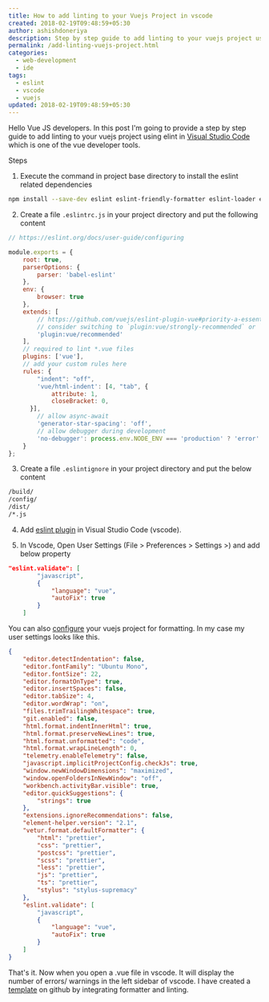 ```yaml
---
title: How to add linting to your Vuejs Project in vscode
created: 2018-02-19T09:48:59+05:30
author: ashishdoneriya
description: Step by step guide to add linting to your vuejs project using elint in Visual Studio Code
permalink: /add-linting-vuejs-project.html
categories:
  - web-development
  - ide
tags:
  - eslint
  - vscode
  - vuejs
updated: 2018-02-19T09:48:59+05:30
---
```

Hello Vue JS developers. In this post I'm going to provide a step by step guide to add linting to your vuejs project using elint in [Visual Studio Code](/visual-studio-code-setup.html) which is one of the vue developer tools.

Steps

1. Execute the command in project base directory to install the eslint related dependencies

```bash
npm install --save-dev eslint eslint-friendly-formatter eslint-loader eslint-plugin-import eslint-plugin-node eslint-plugin-promise eslint-plugin-standard eslint-plugin-vue babel-eslintbabel-eslint
```


2. Create a file `.eslintrc.js` in your project directory and put the following content

```js
// https://eslint.org/docs/user-guide/configuring

module.exports = {
	root: true,
	parserOptions: {
		parser: 'babel-eslint'
	},
	env: {
		browser: true
	},
	extends: [
		// https://github.com/vuejs/eslint-plugin-vue#priority-a-essential-error-prevention
		// consider switching to `plugin:vue/strongly-recommended` or `plugin:vue/recommended` for stricter rules.
		'plugin:vue/recommended'
	],
	// required to lint *.vue files
	plugins: ['vue'],
	// add your custom rules here
	rules: {
		"indent": "off",
		'vue/html-indent': [4, "tab", {
			attribute: 1,
			closeBracket: 0,
	  }],
		// allow async-await
		'generator-star-spacing': 'off',
		// allow debugger during development
		'no-debugger': process.env.NODE_ENV === 'production' ? 'error' : 'off'
	}
};
```

3. Create a file `.eslintignore` in your project directory and put the below content

```bash
/build/
/config/
/dist/
/*.js
```

4. Add <a href="https://marketplace.visualstudio.com/items?itemName=dbaeumer.vscode-eslint" rel="noopener" target="_blank">eslint plugin</a> in Visual Studio Code (vscode).

5. In Vscode, Open User Settings (File > Preferences > Settings >) and add below property

```json
"eslint.validate": [
		"javascript",
		{
			"language": "vue",
			"autoFix": true
		}
	]
```

You can also [configure](/format-vue-files-visual-studio-code.html) your vuejs project for formatting. In my case my user settings looks like this.

```json
{
	"editor.detectIndentation": false,
	"editor.fontFamily": "Ubuntu Mono",
	"editor.fontSize": 22,
	"editor.formatOnType": true,
	"editor.insertSpaces": false,
	"editor.tabSize": 4,
	"editor.wordWrap": "on",
	"files.trimTrailingWhitespace": true,
	"git.enabled": false,
	"html.format.indentInnerHtml": true,
	"html.format.preserveNewLines": true,
	"html.format.unformatted": "code",
	"html.format.wrapLineLength": 0,
	"telemetry.enableTelemetry": false,
	"javascript.implicitProjectConfig.checkJs": true,
	"window.newWindowDimensions": "maximized",
	"window.openFoldersInNewWindow": "off",
	"workbench.activityBar.visible": true,
	"editor.quickSuggestions": {
		"strings": true
	},
	"extensions.ignoreRecommendations": false,
	"element-helper.version": "2.1",
	"vetur.format.defaultFormatter": {
		"html": "prettier",
		"css": "prettier",
		"postcss": "prettier",
		"scss": "prettier",
		"less": "prettier",
		"js": "prettier",
		"ts": "prettier",
		"stylus": "stylus-supremacy"
	},
	"eslint.validate": [
		"javascript",
		{
			"language": "vue",
			"autoFix": true
		}
	]
}
```


That's it. Now when you open a .vue file in vscode. It will display the number of errors/ warnings in the left sidebar of vscode. I have created a [template](https://github.com/ashishdoneriya/vue-class-component-template) on github by integrating formatter and linting.
